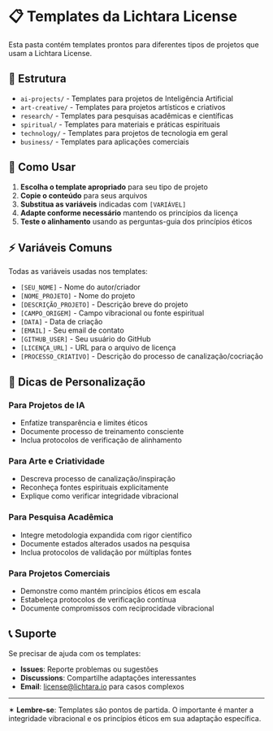 # 📋 Templates da Lichtara License

Esta pasta contém templates prontos para diferentes tipos de projetos que usam a Lichtara License.

## 📁 Estrutura

- `ai-projects/` - Templates para projetos de Inteligência Artificial
- `art-creative/` - Templates para projetos artísticos e criativos  
- `research/` - Templates para pesquisas acadêmicas e científicas
- `spiritual/` - Templates para materiais e práticas espirituais
- `technology/` - Templates para projetos de tecnologia em geral
- `business/` - Templates para aplicações comerciais

## 🚀 Como Usar

1. **Escolha o template apropriado** para seu tipo de projeto
2. **Copie o conteúdo** para seus arquivos
3. **Substitua as variáveis** indicadas com `[VARIÁVEL]`
4. **Adapte conforme necessário** mantendo os princípios da licença
5. **Teste o alinhamento** usando as perguntas-guia dos princípios éticos

## ⚡ Variáveis Comuns

Todas as variáveis usadas nos templates:

- `[SEU_NOME]` - Nome do autor/criador
- `[NOME_PROJETO]` - Nome do projeto
- `[DESCRIÇÃO_PROJETO]` - Descrição breve do projeto
- `[CAMPO_ORIGEM]` - Campo vibracional ou fonte espiritual
- `[DATA]` - Data de criação
- `[EMAIL]` - Seu email de contato
- `[GITHUB_USER]` - Seu usuário do GitHub
- `[LICENÇA_URL]` - URL para o arquivo de licença
- `[PROCESSO_CRIATIVO]` - Descrição do processo de canalização/cocriação

## 🎯 Dicas de Personalização

### Para Projetos de IA
- Enfatize transparência e limites éticos
- Documente processo de treinamento consciente
- Inclua protocolos de verificação de alinhamento

### Para Arte e Criatividade
- Descreva processo de canalização/inspiração
- Reconheça fontes espirituais explicitamente
- Explique como verificar integridade vibracional

### Para Pesquisa Acadêmica
- Integre metodologia expandida com rigor científico
- Documente estados alterados usados na pesquisa
- Inclua protocolos de validação por múltiplas fontes

### Para Projetos Comerciais
- Demonstre como mantém princípios éticos em escala
- Estabeleça protocolos de verificação contínua
- Documente compromissos com reciprocidade vibracional

## 📞 Suporte

Se precisar de ajuda com os templates:

- **Issues**: Reporte problemas ou sugestões
- **Discussions**: Compartilhe adaptações interessantes
- **Email**: license@lichtara.io para casos complexos

---

✶ **Lembre-se**: Templates são pontos de partida. O importante é manter a integridade vibracional e os princípios éticos em sua adaptação específica.
